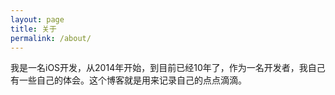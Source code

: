 ```yaml
---
layout: page
title: 关于
permalink: /about/
---
```


我是一名iOS开发，从2014年开始，到目前已经10年了，作为一名开发者，我自己有一些自己的体会。这个博客就是用来记录自己的点点滴滴。
